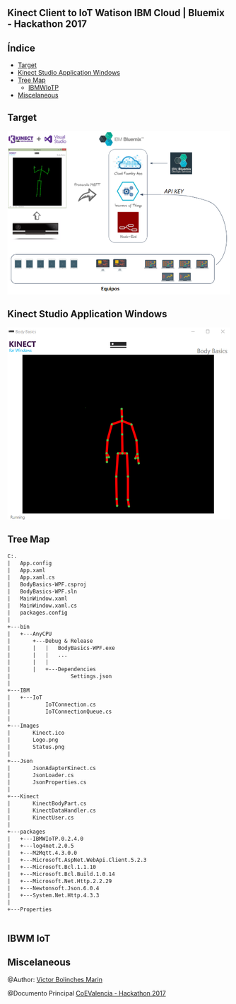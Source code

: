 ## Kinect Client to IoT Watison IBM Cloud | Bluemix - Hackathon 2017

## Índice
* [Target](https://github.com/vicboma1/clienteKinectIBMCloudIoTWatson/blob/master/README.md#target)
* [Kinect Studio Application Windows](https://github.com/vicboma1/clienteKinectIBMCloudIoTWatson/blob/master/README.md#kinect-studio-application-windows)
* [Tree Map](https://github.com/vicboma1/clienteKinectIBMCloudIoTWatson/blob/master/README.md#tree-map)
   * [IBMWIoTP](https://github.com/vicboma1/clienteKinectIBMCloudIoTWatson/blob/master/README.md#IBMWIoTP)
* [Miscelaneous](https://github.com/vicboma1/clienteKinectIBMCloudIoTWatson/blob/master/README.md#miscelaneous)



## Target

![](https://github.com/CoEValencia/Hackathon_2017/blob/master/assets/target.png)


## Kinect Studio Application Windows

![](https://github.com/vicboma1/StarterKitBluemixHands/blob/master/assets/_starterKitBluemixBodyParts.gif)

## Tree Map

```text
C:.
|   App.config
|   App.xaml
|   App.xaml.cs
|   BodyBasics-WPF.csproj
|   BodyBasics-WPF.sln
|   MainWindow.xaml
|   MainWindow.xaml.cs
|   packages.config
|                   
+---bin
|   +---AnyCPU
|       +---Debug & Release
|       |   |   BodyBasics-WPF.exe
|       |   |   ...
|       |   |   
|       |   +---Dependencies
|                   Settings.json
|                       
+---IBM
|   +---IoT
|           IoTConnection.cs
|           IoTConnectionQueue.cs
|           
+---Images
|       Kinect.ico
|       Logo.png
|       Status.png
|       
+---Json
|       JsonAdapterKinect.cs
|       JsonLoader.cs
|       JsonProperties.cs
|       
+---Kinect
|       KinectBodyPart.cs
|       KinectDataHandler.cs
|       KinectUser.cs
|               
+---packages
|   +---IBMWIoTP.0.2.4.0              
|   +---log4net.2.0.5
|   +---M2Mqtt.4.3.0.0      
|   +---Microsoft.AspNet.WebApi.Client.5.2.3     
|   +---Microsoft.Bcl.1.1.10         
|   +---Microsoft.Bcl.Build.1.0.14
|   +---Microsoft.Net.Http.2.2.29
|   +---Newtonsoft.Json.6.0.4
|   +---System.Net.Http.4.3.3
|           
+---Properties
        
```
## IBWM IoT

## Miscelaneous

@Author: [Victor Bolinches Marin](https://github.com/vicboma1)  

@Documento Principal  [CoEValencia - Hackathon 2017](https://github.com/CoEValencia/Hackathon_2017)
